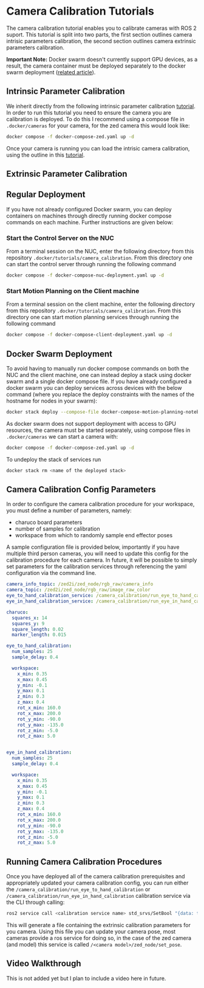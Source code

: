 # Camera Calibration Tutorials
The camera calibration tutorial enables you to calibrate cameras with ROS 2 suport. This tutorial is split into two parts, the first section outlines camera intrisic parameters calibration, the second section outlines camera extrinsic parameters calibration.

**Important Note:** Docker swarm doesn't currently support GPU devices, as a result, the camera container must be deployed separately to the docker swarm deployment ([related article](https://blog.kronis.dev/everything%20is%20broken/docker-swarm-access-to-devices-is-nonexistent)).

## Intrinsic Parameter Calibration
We inherit directly from the following intrinsic parameter calibration [tutorial](https://navigation.ros.org/tutorials/docs/camera_calibration.html). In order to run this tutorial you need to ensure the camera you are calibration is deployed. To do this I recommend using a compose file in `.docker/cameras` for your camera, for the zed camera this would look like:

```bash
docker compose -f docker-compose-zed.yaml up -d
```

Once your camera is running you can load the intrisic camera calibration, using the outline in this [tutorial](https://navigation.ros.org/tutorials/docs/camera_calibration.html).

## Extrinsic Parameter Calibration

## Regular Deployment

If you have not already configured Docker swarm, you can deploy containers on machines through directly running docker compose commands on each machine. Further instructions are given below:

### Start the Control Server on the NUC
From a terminal session on the NUC, enter the following directory from this repository `.docker/tutorials/camera_calibration`. From this directory one can start the control server through running the following command

```bash
docker compose -f docker-compose-nuc-deployment.yaml up -d
```

### Start Motion Planning on the Client machine
From a terminal session on the client machine, enter the following directory from this repository `.docker/tutorials/camera_calibration`. From this directory one can start motion planning services through running the following command

```bash
docker compose -f docker-compose-client-deployment.yaml up -d
```

## Docker Swarm Deployment

To avoid having to manually run docker compose commands on both the NUC and the client machine, one can instead deploy a stack using docker swarm and a single docker compose file. If you have already configured a docker swarm you can deploy services across devices with the below command (where you replace the deploy constraints with the names of the hostname for nodes in your swarm):

```bash
docker stack deploy --compose-file docker-compose-motion-planning-notebook.yaml <name of deployed stack>
```

As docker swarm does not support deployment with access to GPU resources, the camera must be started separately, using compose files in `.docker/cameras` we can start a camera with:

```bash
docker compose -f docker-compose-zed.yaml up -d
```

To undeploy the stack of services run 

```bash
docker stack rm <name of the deployed stack>
```

## Camera Calibration Config Parameters

In order to configure the camera calibration procedure for your workspace, you must define a number of parameters, namely:

* charuco board parameters
* number of samples for calibration
* workspace from which to randomly sample end effector poses

A sample configuration file is provided below, importantly if you have multiple third person cameras, you will need to update this config for the calibration procedure for each camera. In future, it will be possible to simply set parameters for the calibration services through referencing the yaml configuration via the command line.

```yaml
camera_info_topic: /zed2i/zed_node/rgb_raw/camera_info
camera_topic: /zed2i/zed_node/rgb_raw/image_raw_color
eye_to_hand_calibration_service: /camera_calibration/run_eye_to_hand_calibration
eye_in_hand_calibration_service: /camera_calibration/run_eye_in_hand_calibration

charuco:
  squares_x: 14
  squares_y: 9
  square_length: 0.02
  marker_length: 0.015

eye_to_hand_calibration:
  num_samples: 25 
  sample_delay: 0.4

  workspace:
    x_min: 0.35
    x_max: 0.45
    y_min: -0.1
    y_max: 0.1
    z_min: 0.3
    z_max: 0.4 
    rot_x_min: 160.0
    rot_x_max: 200.0
    rot_y_min: -90.0
    rot_y_max: -135.0
    rot_z_min: -5.0
    rot_z_max: 5.0


eye_in_hand_calibration:
  num_samples: 25 
  sample_delay: 0.4

  workspace:
    x_min: 0.35
    x_max: 0.45
    y_min: -0.1
    y_max: 0.1
    z_min: 0.3
    z_max: 0.4 
    rot_x_min: 160.0
    rot_x_max: 200.0
    rot_y_min: -90.0
    rot_y_max: -135.0
    rot_z_min: -5.0
    rot_z_max: 5.0
```

## Running Camera Calibration Procedures
Once you have deployed all of the camera calibration prerequisites and appropriately updated your camera calibration config, you can run either the `/camera_calibration/run_eye_to_hand_calibration` or `/camera_calibration/run_eye_in_hand_calibration` calibration service via the CLI through calling:

```bash
ros2 service call <calibration service name> std_srvs/SetBool "{data: true}"
```

This will generate a file containing the extrinsic calibration parameters for you camera. Using this file you can update your camera pose, most cameras provide a ros service for doing so, in the case of the zed camera (and model) this service is called `/<camera model>/zed_node/set_pose`.

## Video Walkthrough

This is not added yet but I plan to include a video here in future.

